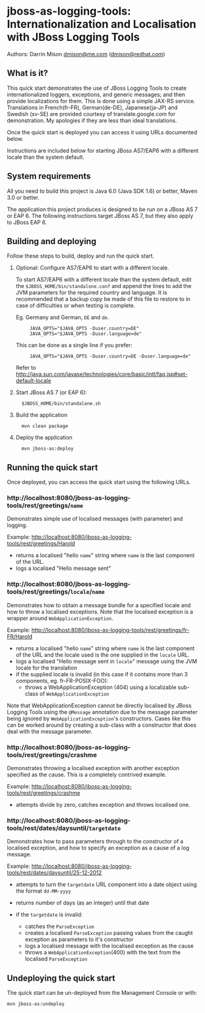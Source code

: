 # jboss-as-logging-tools: Internationalization and Localisation with JBoss Logging Tools

Authors: Darrin Mison dmison@me.com (dmison@redhat.com)

## What is it?

This quick start demonstrates the use of JBoss Logging Tools to create internationalized loggers,
exceptions, and generic messages; and then provide localizations for them. This is done using a
simple JAX-RS service. Translations in French(fr-FR), German(de-DE), Japanese(ja-JP) and Swedish
(sv-SE) are provided courtesy of translate.google.com for demonstration. My apologies if they are
less than ideal translations.

Once the quick start is deployed you can access it using URLs documented below.

Instructions are included below for starting JBoss AS7/EAP6 with a different locale than the system 
default.


## System requirements

All you need to build this project is Java 6.0 (Java SDK 1.6) or better, Maven 3.0 or better.

The application this project produces is designed to be run on a JBoss AS 7 or EAP 6. The following
instructions target JBoss AS 7, but they also apply to JBoss EAP 6.


## Building and deploying

Follow these steps to build, deploy and run the quick start.

1. Optional: Configure AS7/EAP6 to start with a different locale.

   To start AS7/EAP6 with a different locale than the system default, edit the `$JBOSS_HOME/bin/standalone.conf` 
   and append the lines to add the JVM parameters for the required country and language.  It is recommended that a 
   backup copy be made of this file to restore to in case of difficulties or when testing is complete.
    
      Eg. Germany and German, `DE` and `de`.
    
            JAVA_OPTS="$JAVA_OPTS -Duser.country=DE"
            JAVA_OPTS="$JAVA_OPTS -Duser.language=de"

      This can be done as a single line if you prefer:

            JAVA_OPTS="$JAVA_OPTS -Duser.country=DE -Duser.language=de"	  

      Refer to <http://java.sun.com/javase/technologies/core/basic/intl/faq.jsp#set-default-locale>
      
1. Start JBoss AS 7 (or EAP 6):

         $JBOSS_HOME/bin/standalone.sh

2. Build the application

         mvn clean package
	   
3. Deploy the application 

         mvn jboss-as:deploy
	   
## Running the quick start

Once deployed, you can access the quick start using the following URLs.

### http://localhost:8080/jboss-as-logging-tools/rest/greetings/`name`

   Demonstrates simple use of localised messages (with parameter) and logging.

   Example: <http://localhost:8080/jboss-as-logging-tools/rest/greetings/Harold>

   * returns a localised "hello `name`" string where `name` is the last component of the URL.
   * logs a localised "Hello message sent"

### http://localhost:8080/jboss-as-logging-tools/rest/greetings/`locale`/`name`

   Demonstrates how to obtain a message bundle for a specified locale and how to throw a localised
   exceptions. Note that the localised exception is a wrapper around `WebApplicationException`.

   Example: <http://localhost:8080/jboss-as-logging-tools/rest/greetings/fr-FR/Harold>
      
   * returns a localised "hello `name`" string where `name` is the last component of the URL and
     the locale used is the one supplied in the `locale` URL.
   * logs a localised "Hello message sent in `locale`" message using the JVM locale for the translation
   * if the supplied locale is invalid (in this case if it contains more than 3 components, eg. fr-FR-POSIX-FOO):
      * throws a WebApplicationException (404) using a localizable sub-class of `WebApplicationException` 
   
   Note that WebApplicationException cannot be directly localised by JBoss Logging Tools using the
   `@Message` annotation due to the message parameter being ignored by `WebApplicationException`'s
   constructors. Cases like this can be worked around by creating a sub-class with a constructor
   that does deal with the message parameter.
   
### http://localhost:8080/jboss-as-logging-tools/rest/greetings/crashme
   
   Demonstrates throwing a localised exception with another exception specified as the cause.  This is a 
   completely contrived example.
   
   Example: <http://localhost:8080/jboss-as-logging-tools/rest/greetings/crashme>
   
   * attempts divide by zero, catches exception and throws localised one.
   
### http://localhost:8080/jboss-as-logging-tools/rest/dates/daysuntil/`targetdate`

   Demonstrates how to pass parameters through to the constructor of a localised exception, and
   how to specify an exception as a cause of a log message.

   Example: <http://localhost:8080/jboss-as-logging-tools/rest/dates/daysuntil/25-12-2012>
   
   * attempts to turn the `targetdate` URL component into a date object using the format `dd-MM-yyyy`
   * returns number of days (as an integer) until that date
   * if the `targetdate` is invalid:
   
     * catches the `ParseException`
     * creates a localised `ParseException` passing values from the caught exception as parameters to it's constructor
     * logs a localised message with the localised exception as the cause
     * throws a `WebApplicationException`(400) with the text from the localised `ParseException`

## Undeploying the quick start

The quick start can be un-deployed from the Management Console or with:

    mvn jboss-as:undeploy
